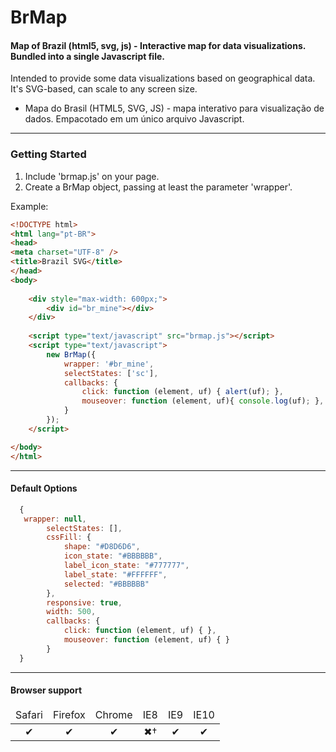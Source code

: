 BrMap
======

#### Map of Brazil (html5, svg, js) - Interactive map for data visualizations. Bundled into a single Javascript file.

Intended to provide some data visualizations based on geographical data. It's SVG-based, can scale to any screen size.

* Mapa do Brasil (HTML5, SVG, JS) - mapa interativo para visualização de dados. Empacotado em um único arquivo Javascript.

---

### Getting Started

1. Include 'brmap.js' on your page.
2. Create a BrMap object, passing at least the parameter 'wrapper'.

Example:
```html
<!DOCTYPE html>
<html lang="pt-BR">
<head>
<meta charset="UTF-8" />
<title>Brazil SVG</title>
</head>
<body>
	
	<div style="max-width: 600px;">
		<div id="br_mine"></div>
	</div>
	
	<script type="text/javascript" src="brmap.js"></script>
	<script type="text/javascript">
		new BrMap({
			wrapper: '#br_mine', 
			selectStates: ['sc'],
			callbacks: {
				click: function (element, uf) { alert(uf); },
				mouseover: function (element, uf){ console.log(uf); },
			}
		});
	</script>

</body>
</html>
```

---

#### Default Options
```js
  {
   wrapper: null,
		selectStates: [],
		cssFill: {
			shape: "#D8D6D6",
			icon_state: "#BBBBBB",
			label_icon_state: "#777777",
			label_state: "#FFFFFF",
			selected: "#BBBBBB"
		},
		responsive: true,
		width: 500,
		callbacks: {
			click: function (element, uf) { },
			mouseover: function (element, uf) { }
		}
  }
```
---

#### Browser support

<table width="100%" style="text-align: center;">
  <thead>
    <tr>
      <td>Safari</td>
      <td>Firefox</td>
      <td>Chrome</td>
      <td>IE8</td>
      <td>IE9</td>
      <td>IE10</td>
    </tr>
  </thead>
  <tbody>
    <tr>
      <td>✔</td>
      <td>✔</td>
      <td>✔</td>
      <td>✖†</td>
      <td>✔</td>
      <td>✔</td>
    </tr>
  </tbody>
</table>
